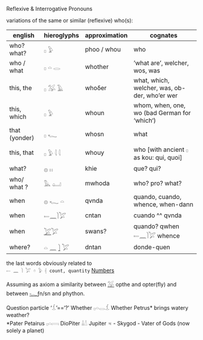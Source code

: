 Reflexive & Interrogative Pronouns  



variations of the same or similar (reflexive) who(s):  

|english|hieroglyphs|approximation|cognates|  
|-------|-----------|-------------|--------|  
who? what? |  𓊪   𓅱	|phoo / whou|  who  
who / what | 𓊪   𓏏   𓂋|whother| ’what are’, welcher, wos, was  
this, the|  𓊪   𓅮   𓄿 	|whoδer | what, which, welcher, was, ob-der, who’er wer  
this, which |   𓊪   𓅱	|whoun| whom, when, one, wo (bad German for ‘which‘)  
that (yonder)|    𓊪   𓆑	|whosn| what  
this, that|   𓊪  𓅱  𓇋   𓇋  |whouy| who [with ancient 𓊪 as kou: qui, quoi]  
what?   |𓐍  𓏮   			|khie| que? qui?  
who/ what ?|   𓅓 𓂟   	|mwhoda| who? pro? what?  
when|𓐍 𓆑 𓏏|qvnda| quando, cuando, whence, when-dann  
when|𓍿𓈖𓌙𓅯 |cntan|cuando ^^ qvnda  
when|[𓅯](𓅯)𓅯|swans?|quando? qwhen  𓍿𓈖𓌙𓅯 whence  
where?|𓏏 𓈖 [𓌙](𓌙) 𓅯|dntan| donde-quen  

the last words obviously related to  
`𓍿 𓈖 𓌙 𓅯 𓏌 𓅱 𓏜 count, quantity` [Numbers](Numbers)  

Assuming as axiom a similarity between [𓅮](𓅮) opthe and opter(fly) and between [𓆑](𓆑)ƒn/sn and phython.  

Question particle  ‘𓆵’==‘?’   Whether 𓊪𓏏𓂋𓆵 	Whether Petrus* brings watery weather?  
 *Pater Petairus 𓊪𓏏𓇯 DioPiter 𓏙𓏚 Jupiter ♃ - Skygod - Vater of Gods (now solely a planet)  